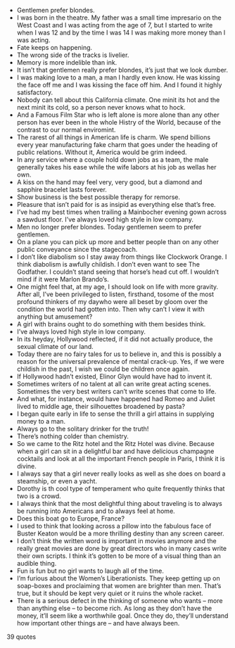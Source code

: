  - Gentlemen prefer blondes.
 - I was born in the theatre. My father was a small time impresario on the West Coast and I was acting from the age of 7, but I started to write when I was 12 and by the time I was 14 I was making more money than I was acting.
 - Fate keeps on happening.
 - The wrong side of the tracks is livelier.
 - Memory is more indelible than ink.
 - It isn’t that gentlemen really prefer blondes, it’s just that we look dumber.
 - I was making love to a man, a man I hardly even know. He was kissing the face off me and I was kissing the face off him. And I found it highly satisfactory.
 - Nobody can tell about this California climate. One minit its hot and the next minit its cold, so a person never knows what to hock.
 - And a Famous Film Star who is left alone is more alone than any other person has ever been in the whole Histry of the World, because of the contrast to our normal enviromint.
 - The rarest of all things in American life is charm. We spend billions every year manufacturing fake charm that goes under the heading of public relations. Without it, America would be grim indeed.
 - In any service where a couple hold down jobs as a team, the male generally takes his ease while the wife labors at his job as wellas her own.
 - A kiss on the hand may feel very, very good, but a diamond and sapphire bracelet lasts forever.
 - Show business is the best possible therapy for remorse.
 - Pleasure that isn’t paid for is as insipid as everything else that’s free.
 - I’ve had my best times when trailing a Mainbocher evening gown across a sawdust floor. I’ve always loved high style in low company.
 - Men no longer prefer blondes. Today gentlemen seem to prefer gentlemen.
 - On a plane you can pick up more and better people than on any other public conveyance since the stagecoach.
 - I don’t like diabolism so I stay away from things like Clockwork Orange. I think diabolism is awfully childish. I don’t even want to see The Godfather. I couldn’t stand seeing that horse’s head cut off. I wouldn’t mind if it were Marlon Brando’s.
 - One might feel that, at my age, I should look on life with more gravity. After all, I’ve been privileged to listen, firsthand, tosome of the most profound thinkers of my daywho were all beset by gloom over the condition the world had gotten into. Then why can’t I view it with anything but amusement?
 - A girl with brains ought to do something with them besides think.
 - I’ve always loved high style in low company.
 - In its heyday, Hollywood reflected, if it did not actually produce, the sexual climate of our land.
 - Today there are no fairy tales for us to believe in, and this is possibly a reason for the universal prevalence of mental crack-up. Yes, if we were childish in the past, I wish we could be children once again.
 - If Hollywood hadn’t existed, Elinor Glyn would have had to invent it.
 - Sometimes writers of no talent at all can write great acting scenes. Sometimes the very best writers can’t write scenes that come to life.
 - And what, for instance, would have happened had Romeo and Juliet lived to middle age, their silhouettes broadened by pasta?
 - I began quite early in life to sense the thrill a girl attains in supplying money to a man.
 - Always go to the solitary drinker for the truth!
 - There’s nothing colder than chemistry.
 - So we came to the Ritz hotel and the Ritz Hotel was divine. Because when a girl can sit in a delightful bar and have delicious champagne cocktails and look at all the important French people in Paris, I think it is divine.
 - I always say that a girl never really looks as well as she does on board a steamship, or even a yacht.
 - Dorothy is th cool type of temperament who quite frequently thinks that two is a crowd.
 - I always think that the most delightful thing about traveling is to always be running into Americans and to always feel at home.
 - Does this boat go to Europe, France?
 - I used to think that looking across a pillow into the fabulous face of Buster Keaton would be a more thrilling destiny than any screen career.
 - I don’t think the written word is important in movies anymore and the really great movies are done by great directors who in many cases write their own scripts. I think it’s gotten to be more of a visual thing than an audible thing.
 - Fun is fun but no girl wants to laugh all of the time.
 - I’m furious about the Women’s Liberationists. They keep getting up on soap-boxes and proclaiming that women are brighter than men. That’s true, but it should be kept very quiet or it ruins the whole racket.
 - There is a serious defect in the thinking of someone who wants – more than anything else – to become rich. As long as they don’t have the money, it’ll seem like a worthwhile goal. Once they do, they’ll understand how important other things are – and have always been.

39 quotes